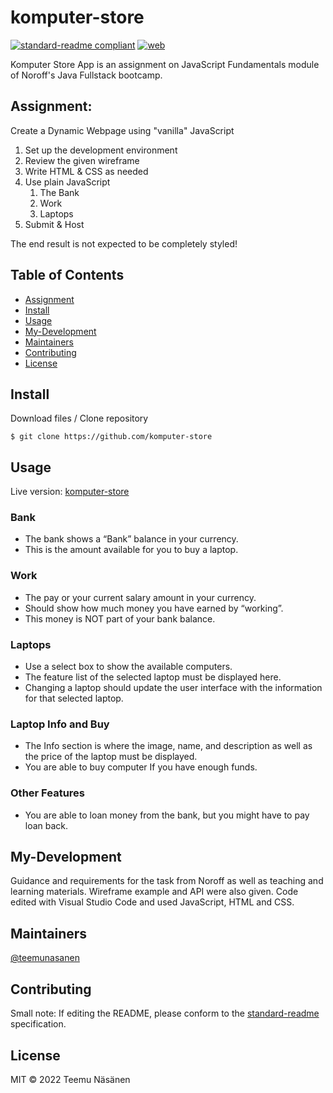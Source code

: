 # komputer-store

[![standard-readme compliant](https://img.shields.io/badge/standard--readme-OK-green.svg?style=flat-square)](https://github.com/RichardLitt/standard-readme)
[![web](https://img.shields.io/static/v1?logo=icloud&message=Online&label=web&color=success)](https://komputer-store.netlify.app/)

Komputer Store App is an assignment on JavaScript Fundamentals module of Noroff&#39;s Java Fullstack bootcamp.

## Assignment:
Create a Dynamic Webpage using "vanilla" JavaScript
1. Set up the development environment
2. Review the given wireframe
3. Write HTML & CSS as needed
4. Use plain JavaScript
    1. The Bank
    2. Work
    3. Laptops
5. Submit & Host

The end result is not expected to be completely styled!

## Table of Contents

- [Assignment](#Assignment)
- [Install](#install)
- [Usage](#usage)
- [My-Development](#My-Development)
- [Maintainers](#maintainers)
- [Contributing](#contributing)
- [License](#license)

## Install
Download files / Clone repository
```
$ git clone https://github.com/komputer-store
```

## Usage
Live version: [komputer-store](https://komputer-store.netlify.app/)

### Bank
* The bank shows a “Bank” balance in your currency.   
* This is the amount available for you to buy a laptop. 

### Work
* The pay or your current salary amount in your currency.
* Should show how much money you have earned by “working”.
* This money is NOT part of your bank balance. 

### Laptops
* Use a select box to show the available computers.
* The feature list of the selected laptop must be displayed here.
* Changing a laptop should update the user interface with the information for that selected laptop.

### Laptop Info and Buy 
* The Info section is where the image, name, and description as well as the price of the laptop must be displayed.
* You are able to buy computer If you have enough funds.

### Other Features
* You are able to loan money from the bank, but you might have to pay loan back.

## My-Development
Guidance and requirements for the task from Noroff as well as teaching and learning materials. Wireframe example and API were also given. Code edited with Visual Studio Code and used JavaScript, HTML and CSS.


## Maintainers

[@teemunasanen](https://github.com/https://github.com/teemunasanen)

## Contributing



Small note: If editing the README, please conform to the [standard-readme](https://github.com/RichardLitt/standard-readme) specification.

## License

MIT © 2022 Teemu Näsänen
